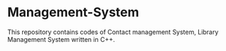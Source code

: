 # Management-System
This repository contains codes of Contact management System, Library Management System written in C++.

